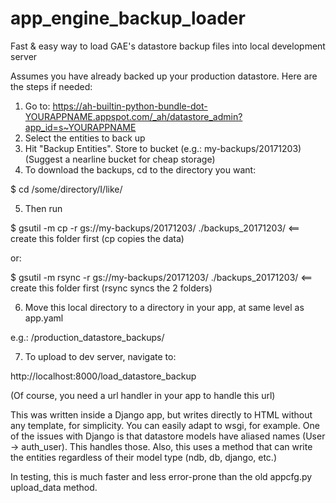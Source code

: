 # app_engine_backup_loader
Fast &amp; easy way to load GAE's datastore backup files into local development server

Assumes you have already backed up your production datastore.  Here are the steps if needed:

1) Go to: https://ah-builtin-python-bundle-dot-YOURAPPNAME.appspot.com/_ah/datastore_admin?app_id=s~YOURAPPNAME
2) Select the entities to back up
3) Hit "Backup Entities".  Store to bucket (e.g.: my-backups/20171203) (Suggest a nearline bucket for cheap storage)
4) To download the backups, cd to the directory you want: 

$ cd /some/directory/I/like/

5) Then run  

$ gsutil -m cp -r gs://my-backups/20171203/ ./backups_20171203/ <== create this folder first (cp copies the data)

or:

$ gsutil  -m rsync -r gs://my-backups/20171203/ ./backups_20171203/ <== create this folder first (rsync syncs the 2 folders)

6) Move this local directory to a directory in your app, at same level as app.yaml

e.g.: /production_datastore_backups/

7) To upload to dev server, navigate to:

http://localhost:8000/load_datastore_backup

(Of course, you need a url handler in your app to handle this url)

This was written inside a Django app, but writes directly to HTML without any template, for simplicity.  You can easily adapt to wsgi, for example.  One of the issues with Django is that datastore models have aliased names (User -> auth_user).  This handles those.  Also, this uses a method that can write the entities regardless of their model type (ndb, db, django, etc.)

In testing, this is much faster and less error-prone than the old appcfg.py upload_data method.

